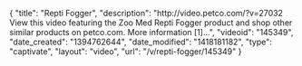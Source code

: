 {
    "title": "Repti Fogger",
    "description": "http:\/\/video.petco.com\/?v=27032 View this video featuring the Zoo Med Repti Fogger product and shop other similar products on petco.com. More information [1]...",
    "videoid": "145349",
    "date_created": "1394762644",
    "date_modified": "1418181182",
    "type": "captivate",
    "layout": "video",
    "url": "\/v\/repti-fogger\/145349"
}